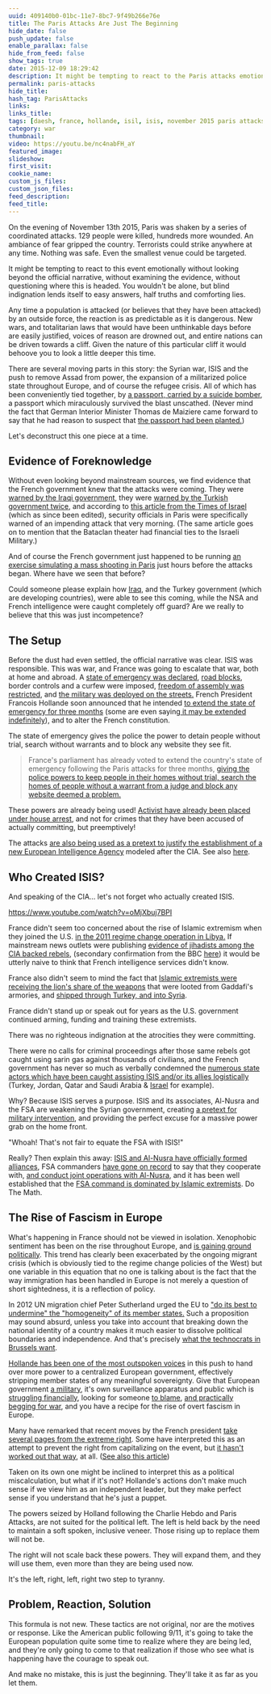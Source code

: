 ```yaml
---
uuid: 409140b0-01bc-11e7-8bc7-9f49b266e76e
title: The Paris Attacks Are Just The Beginning
hide_date: false
push_update: false
enable_parallax: false
hide_from_feed: false
show_tags: true
date: 2015-12-09 18:29:42
description: It might be tempting to react to the Paris attacks emotionally without looking beyond the official narrative, without examining the evidence, without questioning where this is headed. You wouldn't be alone, but blind indignation lends itself to easy answers, half truths and comforting lies.
permalink: paris-attacks
hide_title:
hash_tag: ParisAttacks
links:
links_title:
tags: [daesh, france, hollande, isil, isis, november 2015 paris attacks, paris, refugee crisis, syrian war, terrorism]
category: war
thumbnail:
video: https://youtu.be/nc4nabFH_aY
featured_image:
slideshow:
first_visit:
cookie_name:
custom_js_files:
custom_json_files:
feed_description:
feed_title:
---
```

On the evening of November 13th 2015, Paris was shaken by a series of coordinated attacks. 129 people were killed, hundreds more wounded. An ambiance of fear gripped the country. Terrorists could strike anywhere at any time. Nothing was safe. Even the smallest venue could be targeted. 

It might be tempting to react to this event emotionally without looking beyond the official narrative, without examining the evidence, without questioning where this is headed. You wouldn't be alone, but blind indignation lends itself to easy answers, half truths and comforting lies.

Any time a population is attacked (or believes that they have been attacked) by an outside force, the reaction is as predictable as it is dangerous. New wars, and totalitarian laws that would have been unthinkable days before are easily justified, voices of reason are drowned out, and entire nations can be driven towards a cliff. Given the nature of this particular cliff it would behoove you to look a little deeper this time.

There are several moving parts in this story: the Syrian war, ISIS and the push to remove Assad from power, the expansion of a militarized police state throughout Europe, and of course the refugee crisis. All of which has been conveniently tied together, by <a rel="nofollow" href="http://www.telegraph.co.uk/news/worldnews/europe/france/11997523/Paris-attacks-Syrian-refugee-passport-found-at-stadium-bomb-scene.html">a passport, carried by a suicide bomber</a>, a passport which miraculously survived the blast unscathed. (Never mind the fact that German Interior Minister Thomas de Maiziere came forward to say that he had reason to suspect that <a rel="nofollow" href="http://www.smh.com.au/world/paris-attacks-syrian-passport-in-paris-may-be-planted-says-german-minister-20151117-gl1jxc.html">the passport had been planted.</a>)

Let's deconstruct this one piece at a time.

<h2 id="evidenceofforeknowledge">Evidence of Foreknowledge</h2>

Without even looking beyond mainstream sources, we find evidence that the French government knew that the attacks were coming. They were <a rel="nofollow" href="http://www.ibtimes.co.uk/paris-attacks-iraq-warned-france-imminent-islamic-state-assault-day-before-paris-attack-1528868">warned by the Iraqi government</a>, they were <a rel="nofollow" href="http://www.independent.co.uk/news/world/europe/paris-attacks-turkey-says-it-notified-france-twice-about-attacker-says-senior-official-a6736131.html">warned by the Turkish government twice</a>, and according to <a rel="nofollow" href="https://archive.is/32puC">this article from the Times of Israel</a> (which as since been edited), security officials in Paris were specifically warned of an impending attack that very morning. (The same article goes on to mention that the Bataclan theater had financial ties to the Israeli Military.)

And of course the French government just happened to be running <a rel="nofollow" href="http://www.bloomberg.com/news/articles/2015-11-17/hours-before-the-terror-attacks-paris-practiced-for-a-mass-shooting">an exercise simulating a mass shooting in Paris</a> just hours before the attacks began. Where have we seen that before?

Could someone please explain how <a rel="nofollow" href="http://news.yahoo.com/ap-newsbreak-iraq-warned-attacks-065557894.html">Iraq</a>, and the Turkey government (which are developing countries), were able to see this coming, while the NSA and French intelligence were caught completely off guard? Are we really to believe that this was just incompetence?


<h2 id="thesetup">The Setup</h2>

Before the dust had even settled, the official narrative was clear. ISIS was responsible. This was war, and France was going to escalate that war, both at home and abroad. A <a rel="nofollow" href="http://www.telegraph.co.uk/news/worldnews/europe/france/11995481/French-President-declares-state-of-emergency-following-Paris-shootings.html">state of emergency was declared</a>, <a rel="nofollow" href="http://www.nytimes.com/live/paris-attacks-live-updates/french-police-request-checkpoint-locations-not-be-publicized/">road blocks</a>, border controls and a curfew were imposed, <a rel="nofollow" href="http://www.pri.org/stories/2015-11-30/no-marches-france-tells-climate-activists-protesters-find-ways-make-their-voices">freedom of assembly was restricted</a>, and <a rel="nofollow" href="http://www.newsweek.com/paris-attacks-france-deploys-115000-soldiers-and-police-secure-country-395333">the military was deployed on the streets.</a> French President Francois Hollande soon announced that he intended <a rel="nofollow" href="http://www.theguardian.com/world/2015/nov/19/french-mps-vote-to-extend-state-of-emergency-after-paris-terror">to extend the state of emergency for three months</a> (some are even saying<a rel="nofollow" href="http://www.independent.co.uk/news/world/europe/frances-state-of-emergency-could-be-extended-indefinitely-a6758686.html"> it may be extended indefinitely</a>), and to alter the French constitution.

The state of emergency gives the police the power to detain people without trial, search without warrants and to block any website they see fit.

<blockquote>France's parliament has already voted to extend the country's state of emergency following the Paris attacks for three months, <a rel="nofollow" href="http://www.independent.co.uk/news/world/europe/frances-state-of-emergency-could-be-extended-indefinitely-a6758686.html">giving the police powers to keep people in their homes without trial, search the homes of people without a warrant from a judge and block any website deemed a problem.</a></blockquote>

These powers are already being used! <a rel="nofollow" href="https://ca.news.yahoo.com/france-puts-green-activists-under-house-arrest-ahead-135654386.html">Activist have already been placed under house arrest</a>, and not for crimes that they have been accused of actually committing, but preemptively! 

The attacks <a rel="nofollow" href="http://www.euractiv.com/sections/justice-home-affairs/verhofstadt-calls-creation-eu-intelligence-agency-319630">are also being used as a pretext to justify the establishment of a new European Intelligence Agency</a> modeled after the CIA. See also <a rel="nofollow" href="http://www.independent.co.uk/news/world/europe/paris-attacks-eu-ministers-consider-europe-wide-intelligence-agency-and-increased-border-security-a6742111.html">here</a>.

<h2 id="whocreatedisis">Who Created ISIS?</h2>

And speaking of the CIA... let's not forget who actually created ISIS.

https://www.youtube.com/watch?v=oMjXbuj7BPI

France didn't seem too concerned about the rise of Islamic extremism when they joined the U.S. <a rel="nofollow" href="https://sg.news.yahoo.com/cia-sends-teams-libya-us-considers-rebel-aid-20110331-065759-284.html">in the 2011 regime change operation in Libya.</a> If mainstream news outlets were publishing <a rel="nofollow" href="http://www.telegraph.co.uk/news/worldnews/africaandindianocean/libya/8407047/Libyan-rebel-commander-admits-his-fighters-have-al-Qaeda-links.html">evidence of jihadists among the CIA backed rebels</a>, (secondary confirmation from the BBC <a rel="nofollow" href="http://www.bbc.com/news/world-africa-14728565">here</a>) it would be utterly naive to think that French intelligence services didn't know.

France also didn't seem to mind the fact that <a rel="nofollow" href="http://www.nytimes.com/2012/10/15/world/middleeast/jihadists-receiving-most-arms-sent-to-syrian-rebels.html?pagewanted=all&amp;_r=0">Islamic extremists were receiving the lion's share of the weapons</a> that were looted from Gaddafi's armories, and <a rel="nofollow" href="http://www.thetimes.co.uk/tto/news/world/middleeast/article3537770.ece">shipped through Turkey, and into Syria</a>.

France didn't stand up or speak out for years as the U.S. government continued arming, funding and training these extremists. 

There was no righteous indignation at the atrocities they were committing. 

There were no calls for criminal proceedings after those same rebels got caught using sarin gas against thousands of civilians, and the French government has never so much as verbally condemned the <a rel="nofollow" href="http://www.thedailybeast.com/articles/2014/06/14/america-s-allies-are-funding-isis.html">numerous state actors which have been caught assisting ISIS and/or its allies logistically</a> (Turkey, Jordan, Qatar and Saudi Arabia &amp; <a rel="nofollow" href="http://www.jpost.com/Middle-East/New-UN-report-reveals-collaboration-between-Israel-and-Syrian-rebels-383926">Israel</a> for example).

Why? Because ISIS serves a purpose. ISIS and its associates, Al-Nusra and the FSA are weakening the Syrian government, creating <a rel="nofollow" href="https://www.washingtonpost.com/politics/assad-must-go-obama-says/2011/08/18/gIQAelheOJ_story.html">a pretext for military intervention</a>, and providing the perfect excuse for a massive power grab on the home front.

&quot;Whoah! That's not fair to equate the FSA with ISIS!&quot;

Really? Then explain this away: <a rel="nofollow" href="http://www.telegraph.co.uk/news/worldnews/al-qaeda/10925602/Al-Qaeda-merges-with-Isis-at-Syria-Iraq-border-town.html">ISIS and Al-Nusra have officially formed alliances</a>, FSA commanders <a rel="nofollow" href="http://www.memritv.org/clip/en/3875.htm.Download">have gone on record</a> to say that they cooperate with, <a rel="nofollow" href="http://www.independent.co.uk/news/world/middle-east/i-am-not-fighting-againstalqaida-itsnot-our-problem-says-wests-last-hope-in-syria-9233424.html">and conduct joint operations with Al-Nusra</a>, and it has been well established that the <a rel="nofollow" href="http://www.reuters.com/article/2012/12/07/us-syria-crisis-rebels-idUSBRE8B60QX20121207">FSA command is dominated by Islamic extremists</a>. Do The Math.

<h2 id="theriseoffascismineurope">The Rise of Fascism in Europe</h2>

What's happening in France should not be viewed in isolation. Xenophobic sentiment has been on the rise throughout Europe, and <a rel="nofollow" href="https://www.washingtonpost.com/world/europe/frances-far-right-reaps-political-gains-as-fears-of-terrorism-grow/2015/11/24/d01838e8-92bd-11e5-befa-99ceebcbb272_story.html">is gaining ground politically</a>. This trend has clearly been exacerbated by the ongoing migrant crisis (which is obviously tied to the regime change policies of the West) but one variable in this equation that no one is talking about is the fact that the way immigration has been handled in Europe is not merely a question of short sightedness, it is a reflection of policy. 

In 2012 UN migration chief Peter Sutherland urged the EU to <a rel="nofollow" href="http://www.bbc.com/news/uk-politics-18519395">&quot;do its best to undermine&quot; the &quot;homogeneity&quot; of its member states.</a> Such a proposition may sound absurd, unless you take into account that breaking down the national identity of a country makes it much easier to dissolve political boundaries and independence. And that's precisely <a rel="nofollow" href="http://www.bloombergview.com/articles/2015-07-27/europe-s-growing-desire-for-political-union">what the technocrats in Brussels want</a>.

<a rel="nofollow" href="http://news.sky.com/story/1521669/francois-hollande-calls-for-eurozone-government">Hollande has been one of the most outspoken voices</a> in this push to hand over more power to a centralized European government, effectively stripping member states of any meaningful sovereignty. Give that European government <a rel="nofollow" href="http://www.theguardian.com/world/2015/mar/08/jean-claude-juncker-calls-for-eu-army-european-commission-miltary">a military</a>, it's own surveillance apparatus and public which is <a rel="nofollow" href="http://www.bloomberg.com/news/articles/2015-12-07/nobel-laureate-sees-much-worse-eu-economy-from-refugee-crisis">struggling financially</a>, looking for someone <a rel="nofollow" href="http://www.dw.com/en/europes-far-right-blames-migration-crisis-for-paris-attacks/a-18854470">to blame</a>, <a rel="nofollow" href="http://www.nbcnews.com/storyline/paris-terror-attacks/french-military-enrollment-triples-after-paris-terror-attacks-n474781">and practically begging for war</a>, and you have a recipe for the rise of overt fascism in Europe.

Many have remarked that recent moves by the French president <a rel="nofollow" href="http://www.reuters.com/article/us-france-shooting-presidential-analysis-idUSKCN0T62PC20151117">take several pages from the extreme right</a>. Some have interpreted this as an attempt to prevent the right from capitalizing on the event, but <a rel="nofollow" href="http://www.breitbart.com/london/2015/11/30/marine-le-pen-front-national-surge-french-regional-elections/">it hasn't worked out that way</a>, at all. (<a rel="nofollow" href=" http://www.france24.com/en/20151123-french-far-right-popularity-attacks-paris">See also this article</a>)

Taken on its own one might be inclined to interpret this as a political miscalculation, but what if it's not? Hollande's actions don't make much sense if we view him as an independent leader, but they make perfect sense if you understand that he's just a puppet.

The powers seized by Holland following the Charlie Hebdo and Paris Attacks, are not suited for the political left. The left is held back by the need to maintain a soft spoken, inclusive veneer. Those rising up to replace them will not be.

The right will not scale back these powers. They will expand them, and they will use them, even more than they are being used now.

It's the left, right, left, right two step to tyranny.

<h2 id="problemreactionsolution">Problem, Reaction, Solution</h2>

This formula is not new. These tactics are not original, nor are the motives or response. Like the American public following 9/11, it's going to take the European population quite some time to realize where they are being led, and they're only going to come to that realization if those who see what is happening have the courage to speak out. 

And make no mistake, this is just the beginning. They'll take it as far as you let them.